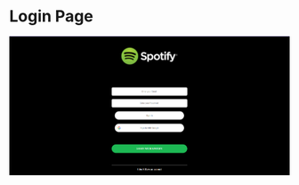 # Login Page
![alt text](https://raw.githubusercontent.com/Chadi7781/Spotify-Clone/main/public/one.png)

